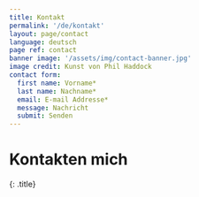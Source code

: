```yaml
---
title: Kontakt
permalink: '/de/kontakt'
layout: page/contact
language: deutsch
page ref: contact
banner image: '/assets/img/contact-banner.jpg'
image credit: Kunst von Phil Haddock
contact form:
  first name: Vorname*
  last name: Nachname*
  email: E-mail Addresse*
  message: Nachricht
  submit: Senden
---
```


# Kontakten mich
{: .title}
